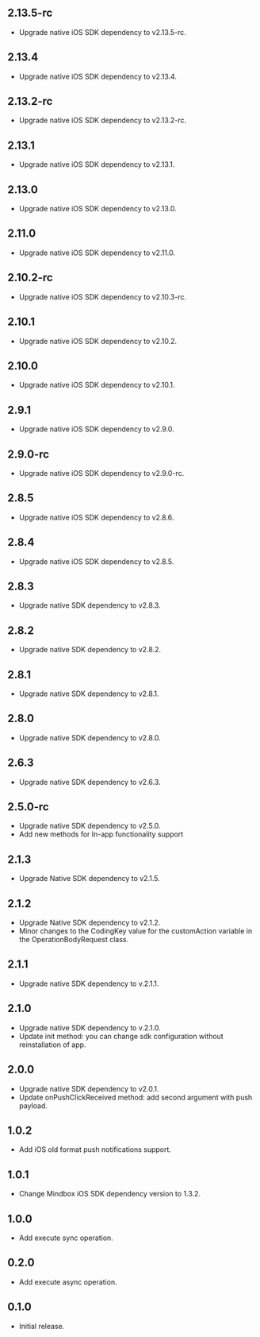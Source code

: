 ## 2.13.5-rc

* Upgrade native iOS SDK dependency to v2.13.5-rc.

## 2.13.4

* Upgrade native iOS SDK dependency to v2.13.4.

## 2.13.2-rc

* Upgrade native iOS SDK dependency to v2.13.2-rc.

## 2.13.1

* Upgrade native iOS SDK dependency to v2.13.1.

## 2.13.0

* Upgrade native iOS SDK dependency to v2.13.0.

## 2.11.0

* Upgrade native iOS SDK dependency to v2.11.0.

## 2.10.2-rc

* Upgrade native iOS SDK dependency to v2.10.3-rc.

## 2.10.1

* Upgrade native iOS SDK dependency to v2.10.2.

## 2.10.0

* Upgrade native iOS SDK dependency to v2.10.1.

## 2.9.1

* Upgrade native iOS SDK dependency to v2.9.0.

## 2.9.0-rc

* Upgrade native iOS SDK dependency to v2.9.0-rc.

## 2.8.5

* Upgrade native iOS SDK dependency to v2.8.6.

## 2.8.4

* Upgrade native iOS SDK dependency to v2.8.5.

## 2.8.3

* Upgrade native SDK dependency to v2.8.3.

## 2.8.2

* Upgrade native SDK dependency to v2.8.2.

## 2.8.1

* Upgrade native SDK dependency to v2.8.1.

## 2.8.0

* Upgrade native SDK dependency to v2.8.0.

## 2.6.3

* Upgrade native SDK dependency to v2.6.3.

## 2.5.0-rc

* Upgrade native SDK dependency to v2.5.0.
* Add new methods for In-app functionality support

## 2.1.3
* Upgrade Native SDK dependency to v2.1.5.

## 2.1.2

* Upgrade Native SDK dependency to v2.1.2.
* Minor changes to the CodingKey value for the customAction variable in the OperationBodyRequest class.

## 2.1.1

* Upgrade native SDK dependency to v.2.1.1.

## 2.1.0

* Upgrade native SDK dependency to v.2.1.0.
* Update init method: you can change sdk configuration without reinstallation of app.

## 2.0.0

* Upgrade native SDK dependency to v2.0.1.
* Update onPushClickReceived method: add second argument with push payload.

## 1.0.2

* Add iOS old format push notifications support.

## 1.0.1

* Change Mindbox iOS SDK dependency version to 1.3.2.

## 1.0.0

* Add execute sync operation.

## 0.2.0

* Add execute async operation.

## 0.1.0

* Initial release.
